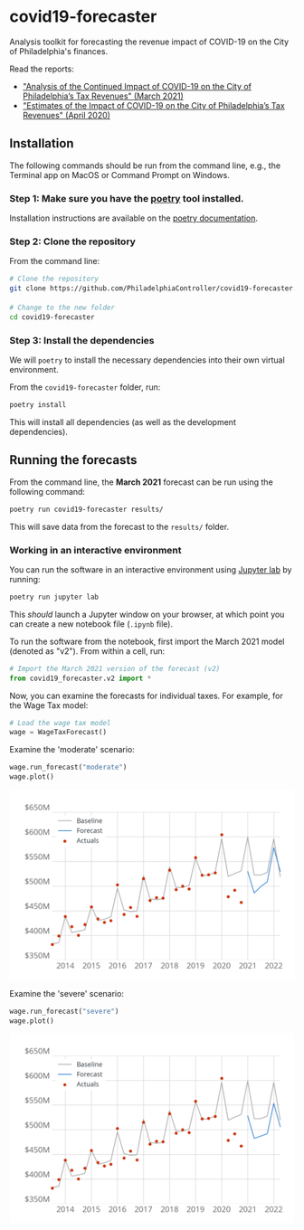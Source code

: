 # covid19-forecaster

Analysis toolkit for forecasting the revenue impact of COVID-19 on the City of Philadelphia's finances.

Read the reports:

- ["Analysis of the Continued Impact of COVID-19 on the City of Philadelphia’s Tax Revenues" (March 2021)](https://controller.phila.gov/philadelphia-audits/covid19-fiscal-impact-mar-2021/)
- ["Estimates of the Impact of COVID-19 on the City of Philadelphia’s Tax Revenues" (April 2020)](https://controller.phila.gov/philadelphia-audits/covid19-fiscal-impact/)


## Installation

The following commands should be run from the command line, e.g., the Terminal app on 
MacOS or Command Prompt on Windows.

### Step 1: Make sure you have the [poetry](https://python-poetry.org/docs) tool installed. 

Installation instructions are available on the [poetry documentation](https://python-poetry.org/docs/#installation).

### Step 2: Clone the repository

From the command line:

```bash
# Clone the repository
git clone https://github.com/PhiladelphiaController/covid19-forecaster.git

# Change to the new folder
cd covid19-forecaster
```

### Step 3: Install the dependencies

We will `poetry` to install the necessary dependencies into their own virtual environment. 

From the `covid19-forecaster` folder, run:

```bash
poetry install
```

This will install all dependencies (as well as the development dependencies).

## Running the forecasts

From the command line, the **March 2021** forecast can be run using the following command:

```bash
poetry run covid19-forecaster results/
```

This will save data from the forecast to the `results/` folder. 

### Working in an interactive environment

You can run the software in an interactive environment using [Jupyter lab](https://jupyterlab.readthedocs.io/en/stable/) by running:

```bash
poetry run jupyter lab
```

This *should* launch a Jupyter window on your browser, at which point you can create a new notebook file (`.ipynb` file).

To run the software from the notebook, first import the March 2021 model (denoted as "v2"). From within a cell, run:

```python
# Import the March 2021 version of the forecast (v2)
from covid19_forecaster.v2 import *
```

Now, you can examine the forecasts for individual taxes. For example, for the Wage Tax model:


```python
# Load the wage tax model
wage = WageTaxForecast()
```
Examine the 'moderate' scenario:

```python
wage.run_forecast("moderate")
wage.plot()
```
![The Moderate Forecast for the Wage Tax](imgs/wage-moderate-revenue.png)

Examine the 'severe' scenario:

```python
wage.run_forecast("severe")
wage.plot()
```

![The Severe Forecast for the Wage Tax](imgs/wage-severe-revenue.png)






